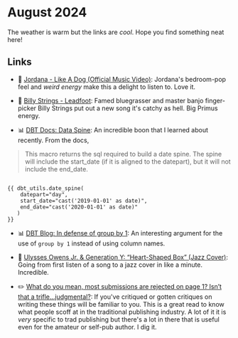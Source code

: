 # August 2024

The weather is warm but the links are _cool_.  Hope you find something neat here!

## Links

<!-- 
Music :: 🎸
Data :: 📊
General Software :: 💻
Papers :: 📝
Math :: 🧮
Dance :: 💃
Python :: 🐍
Writing & Editing :: ✏️
 -->

- 🎸 [Jordana - Like A Dog (Official Music Video)](https://youtu.be/ut7VtQGJHzE?si=KVXzfMSJ9zDdOuVQ): Jordana's bedroom-pop feel and _weird energy_ make this a delight to listen to.  Love it.

- 🎸 [Billy Strings - Leadfoot](https://www.youtube.com/watch?v=CBJudzjpi1w): Famed bluegrasser and master banjo finger-picker Billy Strings put out a new song it's catchy as hell.  Big Primus energy.

- 📊 [DBT Docs: Data Spine](https://github.com/dbt-labs/dbt-utils#date_spine-source): An incredible boon that I learned about recently.  From the docs,

> This macro returns the sql required to build a date spine. The spine will include the start_date (if it is aligned to the datepart), but it will not include the end_date.

<pre><code class="language-python">
{{ dbt_utils.date_spine(
    datepart="day",
    start_date="cast('2019-01-01' as date)",
    end_date="cast('2020-01-01' as date)"
   )
}}
</code></pre>

- 📊 [DBT Blog: In defense of group by 1](https://www.getdbt.com/blog/write-better-sql-a-defense-of-group-by-1): An interesting argument for the use of `group by 1` instead of using column names.

- 🎸 [Ulysses Owens Jr. & Generation Y: “Heart-Shaped Box” (Jazz Cover)](https://www.notreble.com/buzz/2024/08/19/ulysses-owens-jr-generation-y-heart-shaped-box-jazz-cover/): Going from first listen of a song to a jazz cover in like a minute.  Incredible.

- ✏️ [What do you mean, most submissions are rejected on page 1? Isn’t that a trifle…judgmental?](https://www.annemini.com/2009/01/05/what-do-you-mean-most-submissions-are-rejected-on-page-1-isnt-that-a-triflejudgmental/revision-to-improve-your-books-chances/agency-screeners-pet-peeves-of-the-notorious-variety/): If you've critiqued or gotten critiques on writing these things will be familiar to you.  This is a great read to know what people scoff at in the traditional publishing industry.  A lot of it it is _very_ specific to trad publishing but there's a lot in there that is useful even for the amateur or self-pub author.  I dig it.
